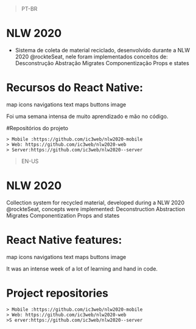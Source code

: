 >PT-BR

# NLW 2020
- Sistema de coleta de material reciclado, desenvolvido durante a NLW 2020 @rockteSeat, nele foram implementados conceitos de:
Desconstrução
Abstração
Migrates
Componentização
Props e states
# Recursos do React Native:
map
icons
navigations
text
maps
buttons
image

Foi uma semana intensa de muito aprendizado e mão no código.

#Repositórios do projeto

	> Mobile :https://github.com/ic3web/nlw2020-mobile
	> Web: https://github.com/ic3web/nlw2020-web
	> Server:https://github.com/ic3web/nlw2020--server


>EN-US

# NLW 2020
Collection system for recycled material, developed during a NLW 2020 @rockteSeat, concepts were implemented:
Deconstruction
Abstraction
Migrates
Componentization
Props and states

# React Native features:
map
icons
navigations
text
maps
buttons
image

It was an intense week of a lot of learning and hand in code.


# Project repositories

	> Mobile :https://github.com/ic3web/nlw2020-mobile
	> Web: https://github.com/ic3web/nlw2020-web
	>S erver:https://github.com/ic3web/nlw2020--server
